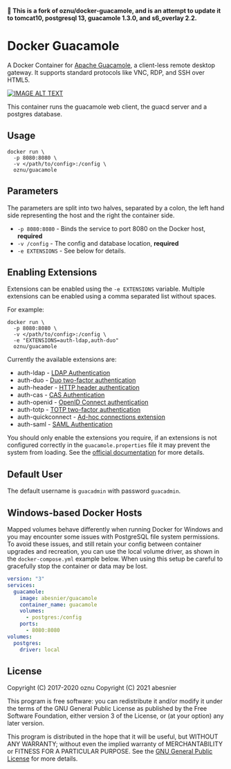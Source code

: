 **:construction: This is a fork of oznu/docker-guacamole, and is an attempt to update it to tomcat10, postgresql 13, guacamole 1.3.0, and s6_overlay 2.2.**

# Docker Guacamole

A Docker Container for [Apache Guacamole](https://guacamole.apache.org/), a client-less remote desktop gateway. It supports standard protocols like VNC, RDP, and SSH over HTML5.

[![IMAGE ALT TEXT](http://img.youtube.com/vi/esgaHNRxdhY/0.jpg)](http://www.youtube.com/watch?v=esgaHNRxdhY "Video Title")

This container runs the guacamole web client, the guacd server and a postgres database.

## Usage

```shell
docker run \
  -p 8080:8080 \
  -v </path/to/config>:/config \
  oznu/guacamole
```

## Parameters

The parameters are split into two halves, separated by a colon, the left hand side representing the host and the right the container side.

* `-p 8080:8080` - Binds the service to port 8080 on the Docker host, **required**
* `-v /config` - The config and database location, **required**
* `-e EXTENSIONS` - See below for details.

## Enabling Extensions

Extensions can be enabled using the `-e EXTENSIONS` variable. Multiple extensions can be enabled using a comma separated list without spaces.

For example:

```shell
docker run \
  -p 8080:8080 \
  -v </path/to/config>:/config \
  -e "EXTENSIONS=auth-ldap,auth-duo"
  oznu/guacamole
```

Currently the available extensions are:

* auth-ldap - [LDAP Authentication](https://guacamole.apache.org/doc/gug/ldap-auth.html)
* auth-duo - [Duo two-factor authentication](https://guacamole.apache.org/doc/gug/duo-auth.html)
* auth-header - [HTTP header authentication](https://guacamole.apache.org/doc/gug/header-auth.html)
* auth-cas - [CAS Authentication](https://guacamole.apache.org/doc/gug/cas-auth.html)
* auth-openid - [OpenID Connect authentication](https://guacamole.apache.org/doc/gug/openid-auth.html)
* auth-totp - [TOTP two-factor authentication](https://guacamole.apache.org/doc/gug/totp-auth.html)
* auth-quickconnect - [Ad-hoc connections extension](https://guacamole.apache.org/doc/gug/adhoc-connections.html)
* auth-saml - [SAML Authentication](https://guacamole.apache.org/doc/gug/saml-auth.html)

You should only enable the extensions you require, if an extensions is not configured correctly in the `guacamole.properties` file it may prevent the system from loading. See the [official documentation](https://guacamole.apache.org/doc/gug/) for more details.

## Default User

The default username is `guacadmin` with password `guacadmin`.

## Windows-based Docker Hosts

Mapped volumes behave differently when running Docker for Windows and you may encounter some issues with PostgreSQL file system permissions. To avoid these issues, and still retain your config between container upgrades and recreation, you can use the local volume driver, as shown in the `docker-compose.yml` example below. When using this setup be careful to gracefully stop the container or data may be lost.

```yml
version: "3"
services:
  guacamole:
    image: abesnier/guacamole
    container_name: guacamole
    volumes:
      - postgres:/config
    ports:
      - 8080:8080
volumes:
  postgres:
    driver: local
```

## License

Copyright (C) 2017-2020 oznu
Copyright (C) 2021 abesnier

This program is free software: you can redistribute it and/or modify it under the terms of the GNU General Public License as published by the Free Software Foundation, either version 3 of the License, or (at your option) any later version.

This program is distributed in the hope that it will be useful, but WITHOUT ANY WARRANTY; without even the implied warranty of MERCHANTABILITY or FITNESS FOR A PARTICULAR PURPOSE.  See the [GNU General Public License](./LICENSE) for more details.
